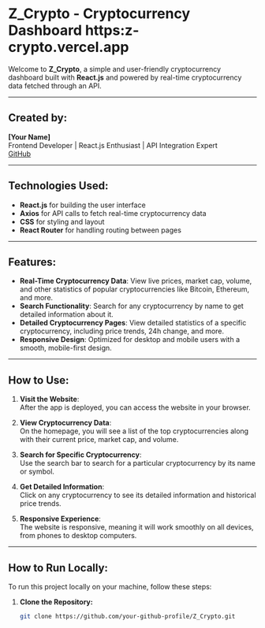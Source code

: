 # Z_Crypto - Cryptocurrency Dashboard           https:z-crypto.vercel.app

Welcome to **Z_Crypto**, a simple and user-friendly cryptocurrency dashboard built with **React.js** and powered by real-time cryptocurrency data fetched through an API.

---

## **Created by:**
**[Your Name]**  
Frontend Developer | React.js Enthusiast | API Integration Expert  
[GitHub](https://github.com/your-github-profile)

---

## **Technologies Used:**
- **React.js** for building the user interface
- **Axios** for API calls to fetch real-time cryptocurrency data
- **CSS** for styling and layout
- **React Router** for handling routing between pages

---

## **Features:**
- **Real-Time Cryptocurrency Data**: View live prices, market cap, volume, and other statistics of popular cryptocurrencies like Bitcoin, Ethereum, and more.
- **Search Functionality**: Search for any cryptocurrency by name to get detailed information about it.
- **Detailed Cryptocurrency Pages**: View detailed statistics of a specific cryptocurrency, including price trends, 24h change, and more.
- **Responsive Design**: Optimized for desktop and mobile users with a smooth, mobile-first design.

---

## **How to Use:**

1. **Visit the Website**:  
   After the app is deployed, you can access the website in your browser.

2. **View Cryptocurrency Data**:  
   On the homepage, you will see a list of the top cryptocurrencies along with their current price, market cap, and volume.

3. **Search for Specific Cryptocurrency**:  
   Use the search bar to search for a particular cryptocurrency by its name or symbol.

4. **Get Detailed Information**:  
   Click on any cryptocurrency to see its detailed information and historical price trends.

5. **Responsive Experience**:  
   The website is responsive, meaning it will work smoothly on all devices, from phones to desktop computers.

---

## **How to Run Locally:**

To run this project locally on your machine, follow these steps:

1. **Clone the Repository:**

   ```bash
   git clone https://github.com/your-github-profile/Z_Crypto.git
